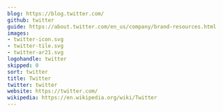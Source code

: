 ```yaml
---
blog: https://blog.twitter.com/
github: twitter
guide: https://about.twitter.com/en_us/company/brand-resources.html
images:
- twitter-icon.svg
- twitter-tile.svg
- twitter-ar21.svg
logohandle: twitter
skipped: 0
sort: twitter
title: Twitter
twitter: twitter
website: https://twitter.com/
wikipedia: https://en.wikipedia.org/wiki/Twitter
---
```

